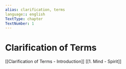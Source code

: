 ```yaml
---
alias: clarification, terms
language:: english
TextType: chapter
TextNumber: 1
---
```

# Clarification of Terms
[[Clarification of Terms - Introduction]]
[[1. Mind - Spirit]]